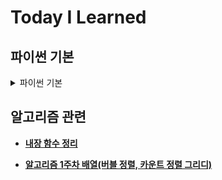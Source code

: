# **Today I Learned**

## 파이썬 기본
<details>
<summary> 파이썬 기본 </summary>

## 파이썬 기본 

- [**Github 스타트**](https://github.com/ef4555/TIL/blob/master/record/Github_start.md)


- [**record**](https://github.com/ef4555/TIL/tree/master/record)


- [**algorithom**](https://github.com/ef4555/TIL/tree/master/algorithm)


- [**python repo**](https://github.com/ef4555/TIL/tree/master/python)


- [**내가 필기한 python 기초1(변수, 문자열, 연산자, 컨테이너, 형변환)**](https://github.com/ef4555/TIL/blob/master/record/01W3/20230116.md#%EB%B3%80%EC%88%98%EC%99%80-%EC%8B%9D%EB%B3%84%EC%9E%90)


- [**내가 필기한 python 기초2(제어문)**](https://github.com/ef4555/TIL/blob/master/record/01W3/20230117.md#%EC%A0%9C%EC%96%B4%EB%AC%B8)


- [**내가 필기한 python 기초3(함수)**](https://github.com/ef4555/TIL/blob/master/record/01W3/20230118.md#%ED%95%A8%EC%88%98)


- [**내가 필기한 python 기초4(함수의 응용)**](https://github.com/ef4555/TIL/blob/master/record/01W3/20230119.md)

</details>

## 알고리즘 관련

- [**내장 함수 정리**](https://github.com/ef4555/TIL/blob/master/record/fuction.md)


- [**알고리즘 1주차 배열(버블 정렬, 카운트 정렬 그리디)**](https://github.com/ef4555/TIL/tree/master/record/02W1)